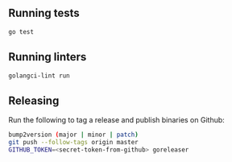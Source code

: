 ## Running tests
```bash
go test
```

## Running linters
```bash
golangci-lint run
```

## Releasing
Run the following to tag a release and publish binaries on Github:
```bash
bump2version (major | minor | patch)
git push --follow-tags origin master
GITHUB_TOKEN=<secret-token-from-github> goreleaser
```
